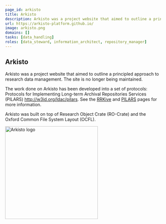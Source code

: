 ```yaml
---
page_id: arkisto
title: Arkisto
description: Arkisto was a project website that aimed to outline a principled approach to research data management.
url: https://arkisto-platform.github.io/
image: arkisto.png
domains: []
tasks: [data_handling]
roles: [data_steward, information_architect, repository_manager]
---
```


## Arkisto

Arkisto was a project website that aimed to outline a principled approach to research data management. The site is no longer being maintained.

The work done on Arkisto has been developed into a set of protocols: Protocols for Implementing Long-term Archival Repositories Services (PILARS) <http://w3id.org/ldac/pilars>. See the [RRKive](rrkive) and [PILARS](pilars) pages for more information.

Arkisto was built on top of Research Object Crate (RO-Crate) and the Oxford Common File System Layout (OCFL).

<img src="assets/img/arkisto.png" alt="Arkisto logo" width="300px">
